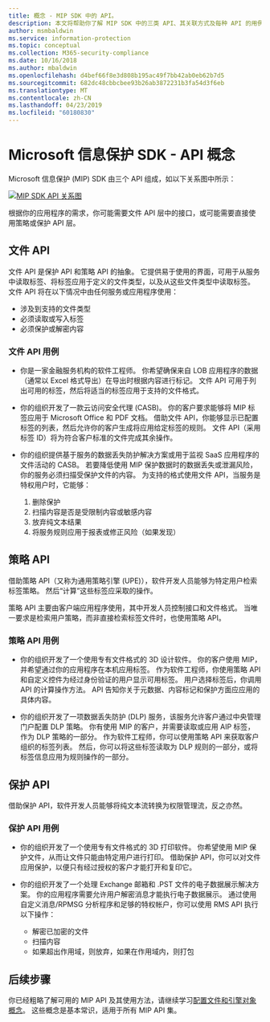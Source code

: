 ```yaml
---
title: 概念 - MIP SDK 中的 API。
description: 本文将帮助你了解 MIP SDK 中的三类 API、其关联方式及每种 API 的用例。
author: msmbaldwin
ms.service: information-protection
ms.topic: conceptual
ms.collection: M365-security-compliance
ms.date: 10/16/2018
ms.author: mbaldwin
ms.openlocfilehash: d4bef66f8e3d808b195ac49f7bb42ab0eb62b7d5
ms.sourcegitcommit: 682dc48cbbcbee93b26ab3872231b3fa54d3f6eb
ms.translationtype: MT
ms.contentlocale: zh-CN
ms.lasthandoff: 04/23/2019
ms.locfileid: "60180830"
---
```

# <a name="microsoft-information-protection-sdk---api-concepts"></a>Microsoft 信息保护 SDK - API 概念

Microsoft 信息保护 (MIP) SDK 由三个 API 组成，如以下关系图中所示：

[![MIP SDK API 关系图](media/concept-apis-use-cases/mip-sdk-components.png)](media/concept-apis-use-cases/mip-sdk-components.png#lightbox)

根据你的应用程序的需求，你可能需要文件 API 层中的接口，或可能需要直接使用策略或保护 API 层。

## <a name="file-api"></a>文件 API

文件 API 是保护 API 和策略 API 的抽象。 它提供易于使用的界面，可用于从服务中读取标签、将标签应用于定义的文件类型，以及从这些文件类型中读取标签。 文件 API 将在以下情况中由任何服务或应用程序使用：

- 涉及到支持的文件类型
- 必须读取或写入标签
- 必须保护或解密内容

### <a name="file-api-use-cases"></a>文件 API 用例

- 你是一家金融服务机构的软件工程师。 你希望确保来自 LOB 应用程序的数据（通常以 Excel 格式导出）在导出时根据内容进行标记。 文件 API 可用于列出可用的标签，然后将适当的标签应用于支持的文件格式。

- 你的组织开发了一款云访问安全代理 (CASB)。 你的客户要求能够将 MIP 标签应用于 Microsoft Office 和 PDF 文档。 借助文件 API，你能够显示已配置标签的列表，然后允许你的客户生成将应用给定标签的规则。 文件 API（采用标签 ID）将为符合客户标准的文件完成其余操作。

- 你的组织提供基于服务的数据丢失防护解决方案或用于监视 SaaS 应用程序的文件活动的 CASB。 若要降低使用 MIP 保护数据时的数据丢失或泄漏风险，你的服务必须扫描受保护文件的内容。 为支持的格式使用文件 API，当服务是特权用户时，它能够：

  1. 删除保护
  2. 扫描内容是否是受限制内容或敏感内容
  3. 放弃纯文本结果
  4. 将服务规则应用于报表或修正风险（如果发现）

## <a name="policy-api"></a>策略 API

借助策略 API（又称为通用策略引擎 (UPE)），软件开发人员能够为特定用户检索标签策略。 然后“计算”这些标签应采取的操作。

策略 API 主要由客户端应用程序使用，其中开发人员控制接口和文件格式。 当唯一要求是检索用户策略，而非直接检索标签文件时，也使用策略 API。 

### <a name="policy-api-use-cases"></a>策略 API 用例

- 你的组织开发了一个使用专有文件格式的 3D 设计软件。 你的客户使用 MIP，并希望通过你的应用程序在本机应用标签。 作为软件工程师，你使用策略 API 和自定义控件为经过身份验证的用户显示可用标签。 用户选择标签后，你调用 API 的计算操作方法。 API 告知你关于元数据、内容标记和保护方面应应用的具体内容。

- 你的组织开发了一项数据丢失防护 (DLP) 服务，该服务允许客户通过中央管理门户配置 DLP 策略。 你有使用 MIP 的客户，并需要读取或应用 AIP 标签，作为 DLP 策略的一部分。 作为软件工程师，你可以使用策略 API 来获取客户组织的标签列表。 然后，你可以将这些标签读取为 DLP 规则的一部分，或将标签信息应用为规则操作的一部分。

## <a name="protection-api"></a>保护 API

借助保护 API，软件开发人员能够将纯文本流转换为权限管理流，反之亦然。

### <a name="protection-api-use-cases"></a>保护 API 用例

- 你的组织开发了一个使用专有文件格式的 3D 打印软件。 你希望使用 MIP 保护文件，从而让文件只能由特定用户进行打印。 借助保护 API，你可以对文件应用保护，以便只有经过授权的客户才能打开和复印它。 

- 你的组织开发了一个处理 Exchange 邮箱和 .PST 文件的电子数据展示解决方案。 你的应用程序需要允许用户解密消息才能执行电子数据展示。 通过使用自定义消息/RPMSG 分析程序和足够的特权帐户，你可以使用 RMS API 执行以下操作：
  - 解密已加密的文件
  - 扫描内容
  - 如果超出作用域，则放弃，如果在作用域内，则打包

## <a name="next-steps"></a>后续步骤

你已经粗略了解可用的 MIP API 及其使用方法，请继续学习[配置文件和引擎对象概念](concept-profile-engine-cpp.md)。 这些概念是基本常识，适用于所有 MIP API 集。

